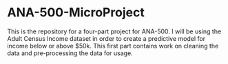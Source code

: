 # ANA-500-MicroProject
This is the repository for a four-part project for ANA-500. I will be using the Adult Census Income dataset in order to create a predictive model for income below or above $50k. This first part contains work on cleaning the data and pre-processing the data for usage. 

